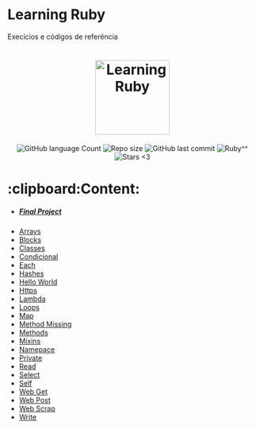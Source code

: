 <h1>Learning Ruby</h1>
<p>Execícios e códigos de referência</p>
<h1 align="center">
    <img alt="Learning Ruby" title="#Learning ruby" src="https://user-images.githubusercontent.com/41702724/94974542-482f1880-04e5-11eb-8317-bfba8c6c3d34.png" width="150px" height="150px" />
</h1>

<p align="center">
  <img alt="GitHub language Count" src="https://img.shields.io/github/languages/count/clintonferraz/Learning-Ruby">

  <img alt="Repo size" src="https://img.shields.io/github/repo-size/clintonferraz/Learning-Ruby">

  <a>
    <img alt="GitHub last commit" src="https://img.shields.io/github/last-commit/clintonferraz/Learning-Ruby">
  </a>

  <a>
    <img alt="Ruby^^" src="https://img.shields.io/github/languages/top/clintonferraz/Learning-Ruby">
  </a>
  <img alt="Stars <3" src="https://img.shields.io/github/stars/clintonferraz/Learning-Ruby?style=social">
</p>
<h1>
  :clipboard:Content:
</h1>
<ul>
  <li><h5><a href="/ProjetoFinal.rb">Final Project</a></h5></li>
  <li><a href="/arrays.rb">Arrays</a></li>
  <li><a href="/blocks.rb">Blocks</a></li>
  <li><a href="/classes.rb">Classes</a></li>
  <li><a href="/condicional.rb">Condicional</a></li>
  <li><a href="/each.rb">Each</a></li>
  <li><a href="/hashes.rb">Hashes</a></li>
  <li><a href="/helloworld.rb">Hello World</a></li>
  <li><a href="/https.rb">Https</a></li>
  <li><a href="/lambda.rb">Lambda</a></li>
  <li><a href="/loops.rb">Loops</a></li>
  <li><a href="/map.rb">Map</a></li>
  <li><a href="/method_missing.rb">Method Missing</a></li>
  <li><a href="/metodos.rb">Methods</a></li>
  <li><a href="/mixins.rb">Mixins</a></li>
  <li><a href="/namespace.rb">Namepace</a></li>
  <li><a href="/private.rb">Private</a></li>
  <li><a href="/read.rb">Read</a></li>
  <li><a href="/select.rb">Select</a></li>
  <li><a href="/self.rb">Self</a></li>
  <li><a href="/web_get.rb">Web Get</a></li>
  <li><a href="/web_post.rb">Web Post</a></li>
  <li><a href="/web_scrap.rb">Web Scrap</a></li>
  <li><a href="/write.rb">Write</a></li>
</ul>

